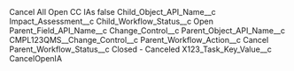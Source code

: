 <?xml version="1.0" encoding="UTF-8"?>
<CustomMetadata xmlns="http://soap.sforce.com/2006/04/metadata" xmlns:xsi="http://www.w3.org/2001/XMLSchema-instance" xmlns:xsd="http://www.w3.org/2001/XMLSchema">
    <label>Cancel All Open CC IAs</label>
    <protected>false</protected>
    <values>
        <field>Child_Object_API_Name__c</field>
        <value xsi:type="xsd:string">Impact_Assessment__c</value>
    </values>
    <values>
        <field>Child_Workflow_Status__c</field>
        <value xsi:type="xsd:string">Open</value>
    </values>
    <values>
        <field>Parent_Field_API_Name__c</field>
        <value xsi:type="xsd:string">Change_Control__c</value>
    </values>
    <values>
        <field>Parent_Object_API_Name__c</field>
        <value xsi:type="xsd:string">CMPL123QMS__Change_Control__c</value>
    </values>
    <values>
        <field>Parent_Workflow_Action__c</field>
        <value xsi:type="xsd:string">Cancel</value>
    </values>
    <values>
        <field>Parent_Workflow_Status__c</field>
        <value xsi:type="xsd:string">Closed - Canceled</value>
    </values>
    <values>
        <field>X123_Task_Key_Value__c</field>
        <value xsi:type="xsd:string">CancelOpenIA</value>
    </values>
</CustomMetadata>
